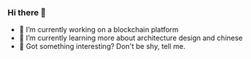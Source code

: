 ### Hi there 👋
- 🔭 I’m currently working on a blockchain platform
- 🌱 I’m currently learning more about architecture design and chinese
- 🤔 Got something interesting? Don't be shy, tell me.

<!--
**hanhpp/hanhpp** is a ✨ _special_ ✨ repository because its `README.md` (this file) appears on your GitHub profile.

Here are some ideas to get you started:

- 🔭 I’m currently working on ...
- 🌱 I’m currently learning ...
- 👯 I’m looking to collaborate on ...
- 🤔 I’m looking for help with ...
- 💬 Ask me about ...
- 📫 How to reach me: ...
- 😄 Pronouns: ...
- ⚡ Fun fact: ...
-->

